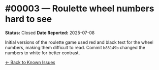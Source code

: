 # #00003 — Roulette wheel numbers hard to see

**Status:** Closed
**Date Reported:** 2025-07-08

Initial versions of the roulette game used red and black text for the wheel numbers, making them difficult to read. Commit `b83149b` changed the numbers to white for better contrast.

[← Back to Known Issues](../../index.md)
